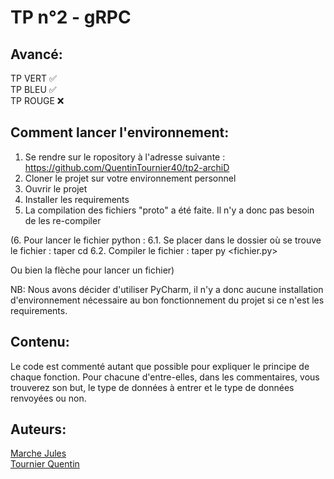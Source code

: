# TP n°2 - gRPC

## Avancé:

TP VERT ✅  
TP BLEU ✅  
TP ROUGE ❌ 

## Comment lancer l'environnement:

1. Se rendre sur le ropository à l'adresse suivante : https://github.com/QuentinTournier40/tp2-archiD
2. Cloner le projet sur votre environnement personnel
3. Ouvrir le projet
4. Installer les requirements
5. La compilation des fichiers "proto" a été faite. Il n'y a donc pas besoin de les re-compiler

(6. Pour lancer le fichier python :
6.1. Se placer dans le dossier où se trouve le fichier : taper cd <dossier>
6.2. Compiler le fichier : taper py <fichier.py>

Ou bien la flèche pour lancer un fichier)

NB: Nous avons décider d'utiliser PyCharm, il n'y a donc aucune installation d'environnement nécessaire au bon fonctionnement du projet si ce n'est les requirements.

## Contenu:

Le code est commenté autant que possible pour expliquer le principe de chaque fonction. Pour chacune d'entre-elles, dans les commentaires, vous trouverez son but, le type de données à entrer et le type de données renvoyées ou non.


## Auteurs: 

[Marche Jules](https://github.com/julesmarche)  
[Tournier Quentin](https://github.com/QuentinTournier40)
